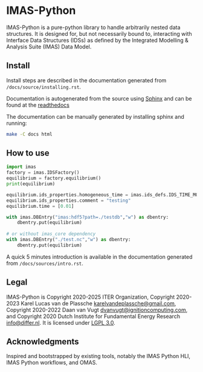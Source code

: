 # IMAS-Python

IMAS-Python is a pure-python library to handle arbitrarily nested data structures.
It is designed for, but not necessarily bound to, interacting with Interface 
Data Structures (IDSs) as defined by the Integrated Modelling & Analysis Suite (IMAS) 
Data Model.


## Install

Install steps are described in the documentation generated from `/docs/source/installing.rst`.

Documentation is autogenerated from the source using [Sphinx](http://sphinx-doc.org/)
and can be found at the [readthedocs](https://imas-python.readthedocs.io/en/latest/)

The documentation can be manually generated by installing sphinx and running:

```bash
make -C docs html
```


## How to use

```python
import imas
factory = imas.IDSFactory()
equilibrium = factory.equilibrium()
print(equilibrium)

equilibrium.ids_properties.homogeneous_time = imas.ids_defs.IDS_TIME_MODE_HOMOGENEOUS
equilibrium.ids_properties.comment = "testing"
equilibrium.time = [0.01]

with imas.DBEntry("imas:hdf5?path=./testdb","w") as dbentry:
    dbentry.put(equilibrium)
	
# or without imas_core dependency
with imas.DBEntry("./test.nc","w") as dbentry:
    dbentry.put(equilibrium)

```

A quick 5 minutes introduction is available in the documentation generated from `/docs/sources/intro.rst`.


## Legal

IMAS-Python is Copyright 2020-2025 ITER Organization, Copyright 2020-2023 Karel Lucas van de 
Plassche <karelvandeplassche@gmail.com>, Copyright 2020-2022 Daan van Vugt <dvanvugt@ignitioncomputing.com>,
and Copyright 2020 Dutch Institute for Fundamental Energy Research <info@differ.nl>.
It is licensed under [LGPL 3.0](LICENSE.txt).


## Acknowledgments

Inspired and bootstrapped by existing tools, notably the IMAS Python HLI,
IMAS Python workflows, and OMAS.
